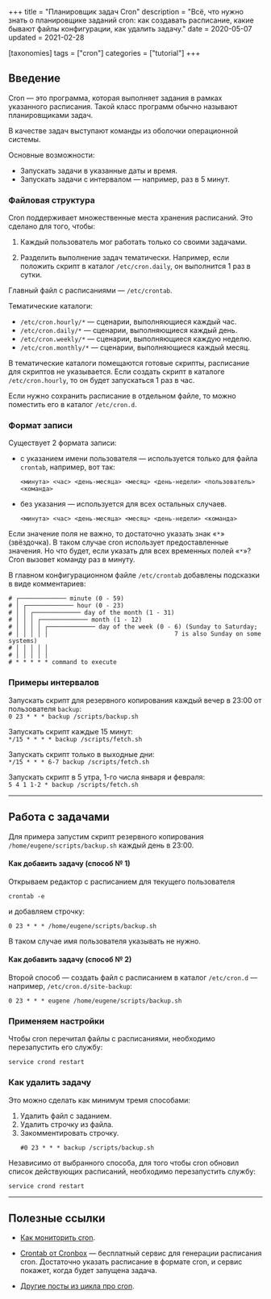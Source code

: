 +++
title = "Планировщик задач Cron"
description = "Всё, что нужно знать о планировщике заданий cron: как создавать расписание, какие бывают файлы конфигурации, как удалить задачу."
date = 2020-05-07
updated = 2021-02-28

[taxonomies]
tags = ["cron"]
categories = ["tutorial"]
+++

## Введение

Cron — это программа, которая выполняет задания в рамках указанного расписания. 
Такой класс программ обычно называют планировщиками задач.

В качестве задач выступают команды из оболочки операционной системы. 

Основные возможности:
- Запускать задачи в указанные даты и время.
- Запускать задачи с интервалом — например, раз в 5 минут.

### Файловая структура

Cron поддерживает множественные места хранения расписаний. Это сделано для того, чтобы:

1. Каждый пользователь мог работать только со своими задачами.

2. Разделить выполнение задач тематически. Например, если положить скрипт в каталог `/etc/cron.daily`, он выполнится 1 раз в сутки.
    
Главный файл с расписаниями — `/etc/crontab`.    
    
Тематические каталоги:

- `/etc/cron.hourly/*` — сценарии, выполняющиеся каждый час.
- `/etc/cron.daily/*` — сценарии, выполняющиеся каждый день.
- `/etc/cron.weekly/*` — сценарии, выполняющиеся каждую неделю.
- `/etc/cron.monthly/*` — сценарии, выполняющиеся каждый месяц.

В тематические каталоги помещаются готовые скрипты, расписание для скриптов не указывается. 
Если создать скрипт в каталоге `/etc/cron.hourly`, то он будет запускаться 1 раз в час. 

Если нужно сохранить расписание в отдельном файле, то можно поместить его в каталог `/etc/cron.d`.

### Формат записи

Существует 2 формата записи:

- с указанием имени пользователя — используется только для файла `crontab`, например, вот так:
  ```
  <минута> <час> <день-месяца> <месяц> <день-недели> <пользователь> <команда>
  ```

- без указания — используется для всех остальных случаев.
  ```
  <минута> <час> <день-месяца> <месяц> <день-недели> <команда>
  ```

Если значение поля не важно, то достаточно указать знак «`*`» (звёздочка). 
В таком случае cron использует предоставленные значения.
Но что будет, если указать для всех временных полей «`*`»? Cron вызовет команду раз в минуту.

В главном конфигурационном файле `/etc/crontab` добавлены подсказки в виде комментариев:

```
# ┌───────────── minute (0 - 59)
# │ ┌───────────── hour (0 - 23)
# │ │ ┌───────────── day of the month (1 - 31)
# │ │ │ ┌───────────── month (1 - 12)
# │ │ │ │ ┌───────────── day of the week (0 - 6) (Sunday to Saturday;
# │ │ │ │ │                                   7 is also Sunday on some systems)
# │ │ │ │ │
# │ │ │ │ │
# * * * * * command to execute
```

### Примеры интервалов

Запускать скрипт для резервного копирования каждый вечер в 23:00 от пользователя `backup`:  
    ```
    0 23 * * * backup /scripts/backup.sh
    ```
    
Запускать скрипт каждые 15 минут:  
    ```
    */15 * * * * backup /scripts/fetch.sh
    ```
    
Запускать скрипт только в выходные дни:  
    ```
    */15 * * * 6-7 backup /scripts/fetch.sh
    ```
    
Запускать скрипт в 5 утра, 1-го числа января и февраля:  
    ```
    5 4 1 1-2 * backup /scripts/fetch.sh
    ```

---

## Работа с задачами

Для примера запустим скрипт резервного копирования `/home/eugene/scripts/backup.sh` каждый день в 23:00.

#### Как добавить задачу (способ № 1)

Открываем редактор с расписанием для текущего пользователя

```shell script
crontab -e
```

и добавляем строчку:

```
0 23 * * * /home/eugene/scripts/backup.sh
```

В таком случае имя пользователя указывать не нужно.

#### Как добавить задачу (способ № 2)

Второй способ — создать файл с расписанием в каталог `/etc/cron.d` — например, `/etc/cron.d/site-backup`:

```
0 23 * * * eugene /home/eugene/scripts/backup.sh
```

### Применяем настройки

Чтобы cron перечитал файлы с расписаниями, необходимо перезапустить его службу:

```shell script
service crond restart
```

### Как удалить задачу

Это можно сделать как минимум тремя способами:

1. Удалить файл с заданием.
2. Удалить строчку из файла.
3. Закомментировать строчку.
    ```
    #0 23 * * * backup /scripts/backup.sh
    ```
   
Независимо от выбранного способа, для того чтобы cron обновил список действующих расписаний, 
необходимо перезапустить службу:

```shell script
service crond restart
```  
  
---

## Полезные ссылки

- [Как мониторить cron](https://docs.cronbox.ru/getting-started/).

- [Crontab от Cronbox](https://crontab.cronbox.ru/) — бесплатный сервис для генерации расписания cron. 
Достаточно указать расписание в формате cron, и сервис покажет, когда будет запущена задача.

- [Другие посты из цикла про cron](/tags/cron).